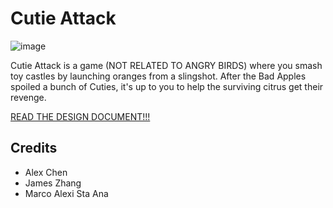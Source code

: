 # Cutie Attack
![image](https://user-images.githubusercontent.com/15680274/208064173-2ff46bcc-9779-4788-9d85-bf7c3802e099.png)

Cutie Attack is a game (NOT RELATED TO ANGRY BIRDS) where you smash toy castles by launching oranges from a slingshot. After the Bad Apples spoiled a bunch of Cuties, it's up to you to help the surviving citrus get their revenge.

[READ THE DESIGN DOCUMENT!!!](Design.md)

## Credits
- Alex Chen
- James Zhang
- Marco Alexi Sta Ana
